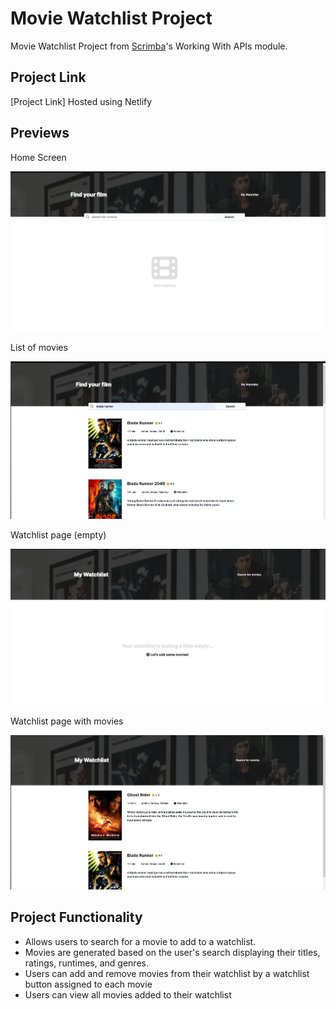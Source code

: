 #  Movie Watchlist Project

Movie Watchlist Project from [Scrimba](https://scrimba.com/learn/frontend)'s Working With APIs module.

## Project Link

[Project Link]  Hosted using Netlify 

## Previews

Home Screen

<img src="./images/homepage.png">

List of movies

<img src="./images/movies.png">

Watchlist page (empty)

<img src="./images/watchlist-empty.png">

Watchlist page with movies

<img src="./images/watchlist.png">

## Project Functionality

- Allows users to search for a movie to add to a watchlist.
- Movies are generated based on the user's search displaying their titles, ratings, runtimes, and genres.
- Users can add and remove movies from their watchlist by a watchlist button assigned to each movie
- Users can view all movies added to their watchlist